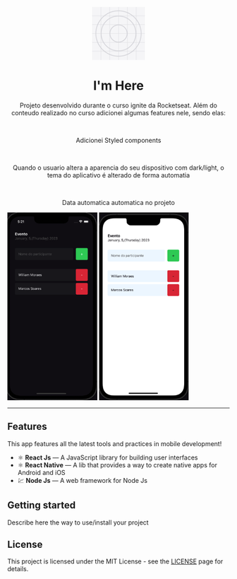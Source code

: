 <h1 align="center">
<br>
  <img src="https://github.com/williammoraes77/im-here/blob/master/assets/icon.png" alt="Im HERE" width="120">
<br>
<br>
  I'm Here
</h1>

<p align="center">Projeto desenvolvido durante o curso ignite da Rocketseat. Além do conteudo realizado no curso adicionei algumas features nele, sendo elas:</p>
<br>
<p align="center">Adicionei Styled components</p>
<br>
<p align="center">Quando o usuario altera a aparencia do seu dispositivo com dark/light, o tema do aplicativo é alterado de forma automatia</p>
<br>
<p align="center">Data automatica automatica no projeto</p>

[//]: # "Add your gifs/images here:"

<div>
  <img src="https://github.com/williammoraes77/im-here/blob/master/assets/imheredark.png" alt="app_dark" height="425">
  <img src="https://github.com/williammoraes77/im-here/blob/master/assets/imherelight.png" alt="app_light" height="425">
</div>

<hr />

## Features

[//]: # "Add the features of your project here:"

This app features all the latest tools and practices in mobile development!

- ⚛️ **React Js** — A JavaScript library for building user interfaces
- ⚛️ **React Native** — A lib that provides a way to create native apps for Android and iOS
- 💹 **Node Js** — A web framework for Node Js

## Getting started

Describe here the way to use/install your project

## License

This project is licensed under the MIT License - see the [LICENSE](https://opensource.org/licenses/MIT) page for details.

